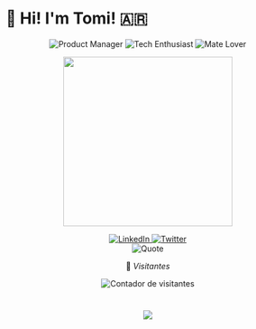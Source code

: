 # 👋 Hi! I'm Tomi! 🇦🇷

<div align="center">
  <img src="https://img.shields.io/badge/PM-Product%20Manager-blue" alt="Product Manager">
  <img src="https://img.shields.io/badge/Tech-Enthusiast-green" alt="Tech Enthusiast">
  <img src="https://img.shields.io/badge/🧉-Mate%20Lover-brightgreen" alt="Mate Lover">
</div>

<p align="center">
  <img src="https://media.giphy.com/media/f3iwJFOVOwuy7K6X32/giphy.gif" width="300">
</p>

<div align="center">
  <a href="https://www.linkedin.com/in/tomaspm/" target="_blank">
    <img src="https://img.shields.io/badge/LinkedIn-%230077B5.svg?&style=for-the-badge&logo=linkedin&logoColor=white" alt="LinkedIn">
  </a>
  <a href="https://twitter.com/tomimorenox" target="_blank">
    <img src="https://img.shields.io/badge/Twitter-%231DA1F2.svg?&style=for-the-badge&logo=twitter&logoColor=white" alt="Twitter">
  </a>
</div>

<div align="center">
  <img src="https://quotes-github-readme.vercel.app/api?type=horizontal&theme=dark" alt="Quote"/>

  <p>👀 <i>Visitantes</i></p>
  <img src="https://profile-counter.glitch.me/tomimor/count.svg" alt="Contador de visitantes"/>
</div>

<h1 align="center">
  <a href="https://git.io/typing-svg">
    <img src="https://readme-typing-svg.herokuapp.com/?lines=Are+you+still+here?;I+am+not+a+robot;Un+gusto+conocerte!&center=true&size=30">
  </a>
</h1>